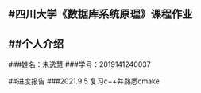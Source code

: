 #四川大学《数据库系统原理》课程作业
---
##个人介绍
-------
###姓名：朱逸慧
###学号：2019141240037

##进度报告
###2021.9.5 复习c++并熟悉cmake
